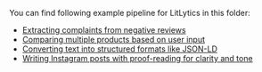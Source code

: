 You can find following example pipeline for LitLytics in this folder:

- [Extracting complaints from negative reviews](./complaints.json)
- [Comparing multiple products based on user input](./compare.json)
- [Converting text into structured formats like JSON-LD](./jsonld.json)
- [Writing Instagram posts with proof-reading for clarity and tone](./writing.json)
